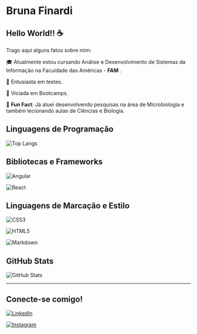 # Bruna Finardi

## Hello World!! ☕

Trago aqui alguns fatos sobre mim:

🎓 Atualmente estou cursando Análise e Desenvolvimento de Sistemas da Informação na Faculdade das Américas - **FAM** .

🐞 Entusiasta em testes.

🚀 Viciada em Bootcamps.

🌱 **Fun Fact**: Já atuei desenvolvendo pesquisas na área de Microbiologia e também lecionando aulas de Ciências e Biologia.


## Linguagens de Programação

![Top Langs](https://github-readme-stats-git-masterrstaa-rickstaa.vercel.app/api/top-langs/?username=SEUUSERNAME&bg_color=000&border_color=30A3DC&title_color=E94D5F&text_color=FFF)

## Bibliotecas e Frameworks

![Angular](https://img.shields.io/badge/Angular-000?style=for-the-badge&logo=angular&logoColor=C3002F)

![React](https://img.shields.io/badge/React-000?style=for-the-badge&logo=react)


## Linguagens de Marcação e Estilo

![CSS3](https://img.shields.io/badge/CSS3-000?style=for-the-badge&logo=css3&logoColor=264CE4)

![HTML5](https://img.shields.io/badge/HTML5-000?style=for-the-badge&logo=html5)

![Markdown](https://img.shields.io/badge/Markdown-000?style=for-the-badge&logo=markdown)


## GitHub Stats

![GitHub Stats](https://github-readme-stats.vercel.app/api?username=finardib&theme=transparent&bg_color=000&border_color=30A3DC&show_icons=true&icon_color=30A3DC&title_color=E94D5F&text_color=FFF)

----------------------------------------------

## **Conecte-se comigo!**

[![LinkedIn](https://img.shields.io/badge/LinkedIn-000?style=for-the-badge&logo=linkedin&logoColor=80800)](https://www.linkedin.com/in/brunafinardi/) 

[![Instagram](https://img.shields.io/badge/Instagram-000?style=for-the-badge&logo=instagram)](https://www.instagram.com/finardi_b/)
